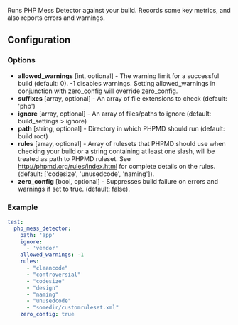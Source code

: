 Runs PHP Mess Detector against your build. Records some key metrics, and also reports errors and warnings.

## Configuration
### Options
- **allowed_warnings** [int, optional] - The warning limit for a successful build (default: 0). -1 disables warnings. Setting allowed_warnings in conjunction with zero_config will override zero_config.
- **suffixes** [array, optional] - An array of file extensions to check (default: 'php')
- **ignore** [array, optional] - An array of files/paths to ignore (default: build_settings > ignore)
- **path** [string, optional] - Directory in which PHPMD should run (default: build root)
- **rules** [array, optional] - Array of rulesets that PHPMD should use when checking your build or a string containing at least one slash, will be treated as path to PHPMD ruleset. See http://phpmd.org/rules/index.html for complete details on the rules. (default: ['codesize', 'unusedcode', 'naming']).
- **zero_config** [bool, optional] - Suppresses build failure on errors and warnings if set to true. (default: false).


### Example
```yml
test:
  php_mess_detector:
    path: 'app'
    ignore:
      - 'vendor'
    allowed_warnings: -1
    rules:
      - "cleancode"
      - "controversial"
      - "codesize"
      - "design"
      - "naming"
      - "unusedcode"
      - "somedir/customruleset.xml"
    zero_config: true
```
